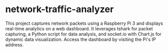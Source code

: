 # network-traffic-analyzer
This project captures network packets using a Raspberry Pi 3 and displays real-time analytics on a web dashboard. It leverages tshark for packet capturing, a Python script for data analysis, and socket.io with Chart.js for dynamic data visualization. Access the dashboard by visiting the Pi's IP address.
